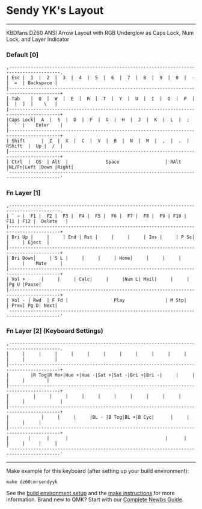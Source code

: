 # Sendy YK's Layout
---

KBDfans DZ60 ANSI Arrow Layout with RGB Underglow as Caps Lock, Num Lock, and Layer Indicator

### Default [0]
```
,-----------------------------------------------------------------------------------------.
| Esc |  1  |  2  |  3  |  4  |  5  |  6  |  7  |  8  |  9  |  0  |  -  |  =  | Backspace |
|-----------------------------------------------------------------------------------------+
| Tab    |  Q  |  W  |  E  |  R  |  T  |  Y  |  U  |  I  |  O  |  P  |  [  |  ]  |    \   |
|-----------------------------------------------------------------------------------------+
|Caps Lock|  A  |  S  |  D  |  F  |  G  |  H  |  J  |  K  |  L  |  ;  |  '  |    Enter    |
|-----------------------------------------------------------------------------------------+
| Shift      |  Z  |  X  |  C  |  V  |  B  |  N  |  M  |  ,  |  .  |  RShift  |  Up |  /  |
|-----------------------------------------------------------------------------------------+
| Ctrl  |  OS  | Alt  |              Space                 | RAlt |NL/Fn|Left |Down |Right|
`-----------------------------------------------------------------------------------------'
```

### Fn Layer [1]
```
,-----------------------------------------------------------------------------------------.
| ` ~ |  F1 |  F2 |  F3 |  F4 |  F5 |  F6 |  F7 |  F8 |  F9 | F10 | F11 | F12 |  Delete   |
|-----------------------------------------------------------------------------------------+
| Bri Up |     |     | End | Rst |     |     |     | Ins |     | P Sc|     |     | Eject  |
|-----------------------------------------------------------------------------------------+
| Bri Down|     | S L |     |     |     | Home|     |     |     |     |     |    Mute     |
|-----------------------------------------------------------------------------------------+
| Vol +      |     |     | Calc|     |     |Num L| Mail|     |     |          |Pg U |Pause|
|-----------------------------------------------------------------------------------------+
| Vol - | Rwd  | F Fd |                 Play               | M Stp|     | Prev| Pg D| Next|
`-----------------------------------------------------------------------------------------'
```

### Fn Layer [2] (Keyboard Settings)
```
,-----------------------------------------------------------------------------------------.
|     |     |     |     |     |     |     |     |     |     |     |     |     |           |
|-----------------------------------------------------------------------------------------+
|        |R Tog|R Mo+|Hue +|Hue -|Sat +|Sat -|Bri +|Bri -|     |     |     |     |        |
|-----------------------------------------------------------------------------------------+
|         |     |     |     |     |     |     |     |     |     |     |     |             |
|-----------------------------------------------------------------------------------------+
|            |     |     |     |BL - |B Tog|BL +|B Cyc|      |     |          |     |     |
|-----------------------------------------------------------------------------------------+
|       |      |      |                                    |      |     |     |     |     |
`-----------------------------------------------------------------------------------------'
```
---

Make example for this keyboard (after setting up your build environment):

    make dz60:mrsendyyk
    
See the [build environment setup](https://docs.qmk.fm/#/getting_started_build_tools) and the [make instructions](https://docs.qmk.fm/#/getting_started_make_guide) for more information. Brand new to QMK? Start with our [Complete Newbs Guide](https://docs.qmk.fm/#/newbs).
